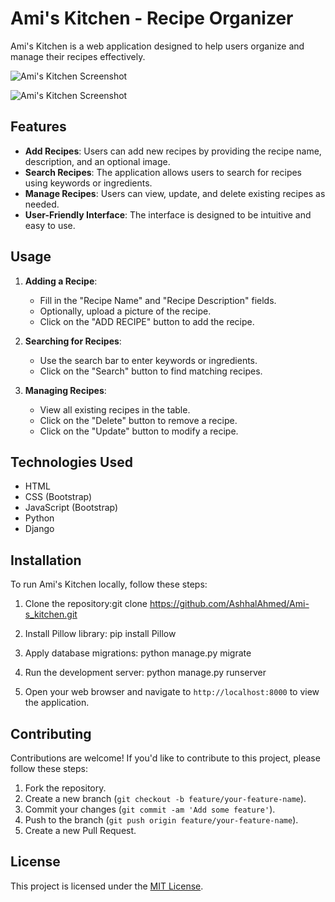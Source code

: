 # Ami's Kitchen - Recipe Organizer

Ami's Kitchen is a web application designed to help users organize and manage their recipes effectively.

![Ami's Kitchen Screenshot](https://img.hotimg.com/WhatsApp-Image-2024-02-26-at-21.40.32.jpeg)

![Ami's Kitchen Screenshot](https://img.hotimg.com/WhatsApp-Image-2024-02-26-at-21.38.10.jpeg)

## Features

- **Add Recipes**: Users can add new recipes by providing the recipe name, description, and an optional image.
- **Search Recipes**: The application allows users to search for recipes using keywords or ingredients.
- **Manage Recipes**: Users can view, update, and delete existing recipes as needed.
- **User-Friendly Interface**: The interface is designed to be intuitive and easy to use.

## Usage

1. **Adding a Recipe**:
   - Fill in the "Recipe Name" and "Recipe Description" fields.
   - Optionally, upload a picture of the recipe.
   - Click on the "ADD RECIPE" button to add the recipe.

2. **Searching for Recipes**:
   - Use the search bar to enter keywords or ingredients.
   - Click on the "Search" button to find matching recipes.

3. **Managing Recipes**:
   - View all existing recipes in the table.
   - Click on the "Delete" button to remove a recipe.
   - Click on the "Update" button to modify a recipe.

## Technologies Used

- HTML
- CSS (Bootstrap)
- JavaScript (Bootstrap)
- Python
- Django

## Installation

To run Ami's Kitchen locally, follow these steps:

1. Clone the repository:git clone https://github.com/AshhalAhmed/Ami-s_kitchen.git


2. Install Pillow library: pip install Pillow

3. Apply database migrations: python manage.py migrate

4. Run the development server: python manage.py runserver


6. Open your web browser and navigate to `http://localhost:8000` to view the application.

## Contributing

Contributions are welcome! If you'd like to contribute to this project, please follow these steps:

1. Fork the repository.
2. Create a new branch (`git checkout -b feature/your-feature-name`).
3. Commit your changes (`git commit -am 'Add some feature'`).
4. Push to the branch (`git push origin feature/your-feature-name`).
5. Create a new Pull Request.

## License

This project is licensed under the [MIT License](LICENSE).









